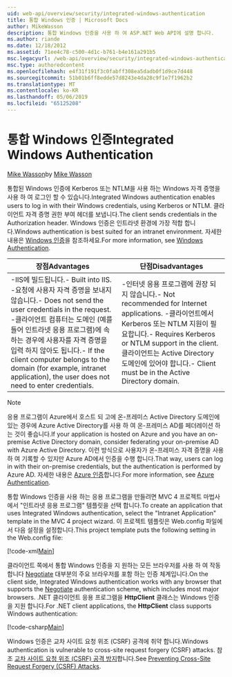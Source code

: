 ```yaml
---
uid: web-api/overview/security/integrated-windows-authentication
title: 통합 Windows 인증 | Microsoft Docs
author: MikeWasson
description: 통합 Windows 인증을 사용 하 여 ASP.NET Web API에 설명 합니다.
ms.author: riande
ms.date: 12/18/2012
ms.assetid: 71ee4c78-c500-4d1c-b761-b4e161a291b5
msc.legacyurl: /web-api/overview/security/integrated-windows-authentication
msc.type: authoredcontent
ms.openlocfilehash: e4f31f191f3c0fabff308ea5dadb0f1d9ce7d448
ms.sourcegitcommit: 51b01b6ff8edde57d8243e4da28c9f1e7f1962b2
ms.translationtype: MT
ms.contentlocale: ko-KR
ms.lasthandoff: 05/06/2019
ms.locfileid: "65125208"
---
```

# <a name="integrated-windows-authentication"></a><span data-ttu-id="fe0f3-103">통합 Windows 인증</span><span class="sxs-lookup"><span data-stu-id="fe0f3-103">Integrated Windows Authentication</span></span>

<span data-ttu-id="fe0f3-104">[Mike Wasson](https://github.com/MikeWasson)</span><span class="sxs-lookup"><span data-stu-id="fe0f3-104">by [Mike Wasson](https://github.com/MikeWasson)</span></span>

<span data-ttu-id="fe0f3-105">통합된 Windows 인증에 Kerberos 또는 NTLM을 사용 하는 Windows 자격 증명을 사용 하 여 로그인 할 수 있습니다.</span><span class="sxs-lookup"><span data-stu-id="fe0f3-105">Integrated Windows authentication enables users to log in with their Windows credentials, using Kerberos or NTLM.</span></span> <span data-ttu-id="fe0f3-106">클라이언트 자격 증명 권한 부여 헤더를 보냅니다.</span><span class="sxs-lookup"><span data-stu-id="fe0f3-106">The client sends credentials in the Authorization header.</span></span> <span data-ttu-id="fe0f3-107">Windows 인증은 인트라넷 환경에 가장 적합 합니다.</span><span class="sxs-lookup"><span data-stu-id="fe0f3-107">Windows authentication is best suited for an intranet environment.</span></span> <span data-ttu-id="fe0f3-108">자세한 내용은 [Windows 인증](https://www.iis.net/configreference/system.webserver/security/authentication/windowsauthentication)을 참조하세요.</span><span class="sxs-lookup"><span data-stu-id="fe0f3-108">For more information, see [Windows Authentication](https://www.iis.net/configreference/system.webserver/security/authentication/windowsauthentication).</span></span>

| <span data-ttu-id="fe0f3-109">장점</span><span class="sxs-lookup"><span data-stu-id="fe0f3-109">Advantages</span></span> | <span data-ttu-id="fe0f3-110">단점</span><span class="sxs-lookup"><span data-stu-id="fe0f3-110">Disadvantages</span></span> |
| --- | --- |
| <span data-ttu-id="fe0f3-111">-IIS에 빌드됩니다.</span><span class="sxs-lookup"><span data-stu-id="fe0f3-111">- Built into IIS.</span></span> <span data-ttu-id="fe0f3-112">-요청에 사용자 자격 증명을 보내지 않습니다.</span><span class="sxs-lookup"><span data-stu-id="fe0f3-112">- Does not send the user credentials in the request.</span></span> <span data-ttu-id="fe0f3-113">-클라이언트 컴퓨터는 도메인 (예를 들어 인트라넷 응용 프로그램)에 속하는 경우에 사용자를 자격 증명을 입력 하지 않아도 됩니다.</span><span class="sxs-lookup"><span data-stu-id="fe0f3-113">- If the client computer belongs to the domain (for example, intranet application), the user does not need to enter credentials.</span></span> | <span data-ttu-id="fe0f3-114">-인터넷 응용 프로그램에 권장 되지 않습니다.</span><span class="sxs-lookup"><span data-stu-id="fe0f3-114">- Not recommended for Internet applications.</span></span> <span data-ttu-id="fe0f3-115">-클라이언트에서 Kerberos 또는 NTLM 지원이 필요합니다.</span><span class="sxs-lookup"><span data-stu-id="fe0f3-115">- Requires Kerberos or NTLM support in the client.</span></span> <span data-ttu-id="fe0f3-116">클라이언트는 Active Directory 도메인에 있어야 합니다.</span><span class="sxs-lookup"><span data-stu-id="fe0f3-116">- Client must be in the Active Directory domain.</span></span> |

> [!NOTE]
> <span data-ttu-id="fe0f3-117">응용 프로그램이 Azure에서 호스트 되 고에 온-프레미스 Active Directory 도메인에 있는 경우에 Azure Active Directory를 사용 하 여 온-프레미스 AD를 페더레이션 하는 것이 좋습니다.</span><span class="sxs-lookup"><span data-stu-id="fe0f3-117">If your application is hosted on Azure and you have an on-premise Active Directory domain, consider federating your on-premise AD with Azure Active Directory.</span></span> <span data-ttu-id="fe0f3-118">이런 방식으로 사용자가 온-프레미스 자격 증명을 사용 하 여 기록할 수 있지만 Azure AD에서 인증을 수행 합니다.</span><span class="sxs-lookup"><span data-stu-id="fe0f3-118">That way, users can log in with their on-premise credentials, but the authentication is performed by Azure AD.</span></span> <span data-ttu-id="fe0f3-119">자세한 내용은 [Azure 인증](../../../visual-studio/overview/2012/windows-azure-authentication.md)합니다.</span><span class="sxs-lookup"><span data-stu-id="fe0f3-119">For more information, see [Azure Authentication](../../../visual-studio/overview/2012/windows-azure-authentication.md).</span></span>

<span data-ttu-id="fe0f3-120">통합 Windows 인증을 사용 하는 응용 프로그램을 만들려면 MVC 4 프로젝트 마법사에서 "인트라넷 응용 프로그램" 템플릿을 선택 합니다.</span><span class="sxs-lookup"><span data-stu-id="fe0f3-120">To create an application that uses Integrated Windows authentication, select the "Intranet Application" template in the MVC 4 project wizard.</span></span> <span data-ttu-id="fe0f3-121">이 프로젝트 템플릿은 Web.config 파일에서 다음 설정을 설정합니다.</span><span class="sxs-lookup"><span data-stu-id="fe0f3-121">This project template puts the following setting in the Web.config file:</span></span>

[!code-xml[Main](integrated-windows-authentication/samples/sample1.xml)]

<span data-ttu-id="fe0f3-122">클라이언트 쪽에서 통합 Windows 인증을 지 원하는 모든 브라우저를 사용 하 여 작동 합니다 [Negotiate](http://www.ietf.org/rfc/rfc4559.txt) 대부분의 주요 브라우저를 포함 하는 인증 체계입니다.</span><span class="sxs-lookup"><span data-stu-id="fe0f3-122">On the client side, Integrated Windows authentication works with any browser that supports the [Negotiate](http://www.ietf.org/rfc/rfc4559.txt) authentication scheme, which includes most major browsers.</span></span> <span data-ttu-id="fe0f3-123">.NET 클라이언트 응용 프로그램을 **HttpClient** 클래스는 Windows 인증을 지원 합니다.</span><span class="sxs-lookup"><span data-stu-id="fe0f3-123">For .NET client applications, the **HttpClient** class supports Windows authentication:</span></span>

[!code-csharp[Main](integrated-windows-authentication/samples/sample2.cs)]

<span data-ttu-id="fe0f3-124">Windows 인증은 교차 사이트 요청 위조 (CSRF) 공격에 취약 합니다.</span><span class="sxs-lookup"><span data-stu-id="fe0f3-124">Windows authentication is vulnerable to cross-site request forgery (CSRF) attacks.</span></span> <span data-ttu-id="fe0f3-125">참조 [교차 사이트 요청 위조 (CSRF) 공격 방지](preventing-cross-site-request-forgery-csrf-attacks.md)합니다.</span><span class="sxs-lookup"><span data-stu-id="fe0f3-125">See [Preventing Cross-Site Request Forgery (CSRF) Attacks](preventing-cross-site-request-forgery-csrf-attacks.md).</span></span>
